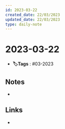 ```yaml
---
id: 2023-03-22
created_date: 22/03/2023
updated_date: 22/03/2023
type: daily-note
---
```


# 2023-03-22
- **🏷️Tags** : #03-2023  

## Notes
- 

## Links
- 